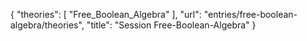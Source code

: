 {
    "theories": [
        "Free_Boolean_Algebra"
    ],
    "url": "entries/free-boolean-algebra/theories",
    "title": "Session Free-Boolean-Algebra"
}